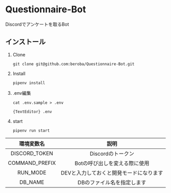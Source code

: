 # Questionnaire-Bot
Discordでアンケートを取るBot

## インストール

1. Clone

    `git clone git@github.com:beroba/Questionnaire-Bot.git`

2. Install

    `pipenv install`

3. .env編集

    `cat .env.sample > .env`

    `{TextEditor} .env`

4. start

    `pipenv run start`

|環境変数名|説明|
|:------:|:-----:|
|DISCORD_TOKEN|Discordのトークン|
|COMMAND_PREFIX|Botの呼び出しを変える際に使用|
|RUN_MODE|DEVと入力しておくと開発モードになります|
|DB_NAME|DBのファイル名を指定します|
